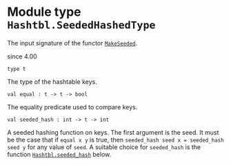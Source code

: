 
# Module type `Hashtbl.SeededHashedType`

The input signature of the functor [`MakeSeeded`](./Stdlib-Hashtbl-MakeSeeded.md).

since 4.00
```
type t
```
The type of the hashtable keys.

```
val equal : t -> t -> bool
```
The equality predicate used to compare keys.

```
val seeded_hash : int -> t -> int
```
A seeded hashing function on keys. The first argument is the seed. It must be the case that if `equal x y` is true, then `seeded_hash seed x = seeded_hash seed y` for any value of `seed`. A suitable choice for `seeded_hash` is the function [`Hashtbl.seeded_hash`](./Stdlib-Hashtbl.md#val-seeded_hash) below.
